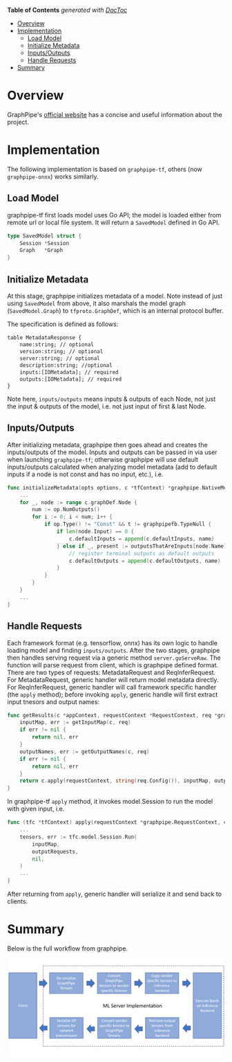 <!-- START doctoc generated TOC please keep comment here to allow auto update -->
<!-- DON'T EDIT THIS SECTION, INSTEAD RE-RUN doctoc TO UPDATE -->
**Table of Contents**  *generated with [DocToc](https://github.com/thlorenz/doctoc)*

- [Overview](#overview)
- [Implementation](#implementation)
  - [Load Model](#load-model)
  - [Initialize Metadata](#initialize-metadata)
  - [Inputs/Outputs](#inputsoutputs)
  - [Handle Requests](#handle-requests)
- [Summary](#summary)

<!-- END doctoc generated TOC please keep comment here to allow auto update -->

# Overview

GraphPipe's [official website](https://oracle.github.io/graphpipe/) has a concise and useful
information about the project.

# Implementation

The following implementation is based on `graphpipe-tf`, others (now `graphpipe-onnx`) works similarly.

## Load Model

graphpipe-tf first loads model uses Go API; the model is loaded either from remote url or local file
system. It will return a `SavedModel` defined in Go API.

```go
type SavedModel struct {
	Session *Session
	Graph   *Graph
}
```

## Initialize Metadata

At this stage, graphpipe initializes metadata of a model. Note instead of just using `SavedModel`
from above, it also marshals the model graph (`SavedModel.Graph`) to `tfproto.GraphDef`, which
is an internal protocol buffer.

The specification is defined as follows:

```
table MetadataResponse {
    name:string; // optional
    version:string; // optional
    server:string; // optional
    description:string; //optional
    inputs:[IOMetadata]; // required
    outputs:[IOMetadata]; // required
}
```

Note here,  `inputs/outputs` means inputs & outputs of each Node, not just the input & outputs of
the model, i.e. not just input of first & last Node.

## Inputs/Outputs

After initializing metadata, graphpipe then goes ahead and creates the inputs/outputs of the model.
Inputs and outputs can be passed in via user when launching `graphpipe-tf`; otherwise graphpipe
will use default inputs/outputs calculated when analyzing model metadata (add to default inputs if
a node is not const and has no input, etc.), i.e.

```go
func initializeMetadata(opts options, c *tfContext) *graphpipe.NativeMetadataResponse {
    ...
   	for _, node := range c.graphDef.Node {
		num := op.NumOutputs()
		for i := 0; i < num; i++ {
			if op.Type() != "Const" && t != graphpipefb.TypeNull {
				if len(node.Input) == 0 {
					c.defaultInputs = append(c.defaultInputs, name)
				} else if _, present := outputsThatAreInputs[node.Name]; !present {
					// register terminal outputs as default outputs
					c.defaultOutputs = append(c.defaultOutputs, name)
				}
			}
		}
	}
    ...
}
```

## Handle Requests

Each framework format (e.g. tensorflow, onnx) has its own logic to handle loading model and finding
`inputs/outputs`. After the two stages, graphpipe then handles serving request via a generic method
`server.goServeRaw`. The function will parse request from client, which is graphpipe defined format.
There are two types of requests: MetadataRequest and ReqInferRequest. For MetadataRequest, generic
handler will return model metadata directly. For ReqInferRequest, generic handler will call framework
specific handler (the `apply` method); before invoking `apply`, generic handle will first extract
input tnesors and output names:

```go
func getResults(c *appContext, requestContext *RequestContext, req *graphpipefb.InferRequest) ([]*NativeTensor, error) {
	inputMap, err := getInputMap(c, req)
	if err != nil {
		return nil, err
	}
	outputNames, err := getOutputNames(c, req)
	if err != nil {
		return nil, err
	}
	return c.apply(requestContext, string(req.Config()), inputMap, outputNames)
}

```

In graphpipe-tf `apply` method, it invokes model.Session to run the model with given input, i.e.

```go
func (tfc *tfContext) apply(requestContext *graphpipe.RequestContext, config string, inputs map[string]*graphpipe.NativeTensor, outputNames []string) ([]*graphpipe.NativeTensor, error) {
    ...
	tensors, err := tfc.model.Session.Run(
		inputMap,
		outputRequests,
		nil,
	)
    ...
}
```

After returning from `apply`, generic handler will serialize it and send back to clients.

# Summary

Below is the full workflow from graphpipe.

![](./assets/server_flow.png)
